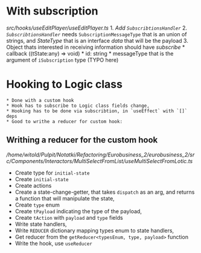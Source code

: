 # With subscription
*src/hooks/useEditPlayer/useEditPlayer.ts*
    1. *Add `SubscribtionsHandler`*
    2. *`SubscribtionsHandler`* needs `SubscriptionMessageType` that is an union of strings, and *StateType* that is an interface *data* that will be the payload
    3. Object thats interested in receiving information should have *subscribe*
    * callback ((tState:any) => void)
    * id: string
    * messageType that is the argument of `iSubscription` type (TYPO here)

# Hooking to Logic class
    * Done with a custom hook
    * Hook has to subscribe to Logic class fields change,
    * Hooking has to be done via subscribtion, in `useEffect` with `[]` deps
    * Good to writhe a reducer for custom hook:

## Writhing a reducer for the custom hook
*/home/witold/Pulpit/Notatki/Refactoring/Eurobusiness_2/eurobusiness_2/src/Components/Interactors/MultiSelectFromList/useMultiSelectFromLotic.ts*
* Create type for `initial-state`
* Create `initial-state`
* Create actions
* Create a state-change-getter, that takes `dispatch` as an arg, and returns a function that will manipulate the state,
* Create `type` enum
* Create `tPayload` indicating the type of the payload,
* Create `tAction` with `payload` and `type` fields
* Write state handlers,
* Write `REDUCER` dictionary mapping types enum to state handlers,
* Get reducer from the `getReducer<typesEnum, type, payload>` function
* Write the hook, use `useReducer`


